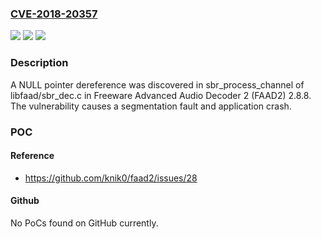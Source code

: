 ### [CVE-2018-20357](https://cve.mitre.org/cgi-bin/cvename.cgi?name=CVE-2018-20357)
![](https://img.shields.io/static/v1?label=Product&message=n%2Fa&color=blue)
![](https://img.shields.io/static/v1?label=Version&message=n%2Fa&color=blue)
![](https://img.shields.io/static/v1?label=Vulnerability&message=n%2Fa&color=brighgreen)

### Description

A NULL pointer dereference was discovered in sbr_process_channel of libfaad/sbr_dec.c in Freeware Advanced Audio Decoder 2 (FAAD2) 2.8.8. The vulnerability causes a segmentation fault and application crash.

### POC

#### Reference
- https://github.com/knik0/faad2/issues/28

#### Github
No PoCs found on GitHub currently.

